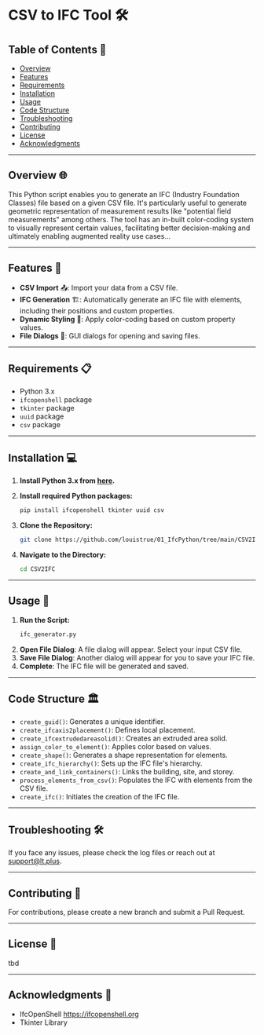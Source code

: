 # CSV to IFC Tool 🛠️

## Table of Contents 📑
- [Overview](#overview-)
- [Features](#features-)
- [Requirements](#requirements-)
- [Installation](#installation-)
- [Usage](#usage-)
- [Code Structure](#code-structure-)
- [Troubleshooting](#troubleshooting-)
- [Contributing](#contributing-)
- [License](#license-)
- [Acknowledgments](#acknowledgments-)

---

## Overview 🌐

This Python script enables you to generate an IFC (Industry Foundation Classes) file based on a given CSV file. It's particularly useful to generate geometric representation of measurement results like "potential field measurements" among others. The tool has an in-built color-coding system to visually represent certain values, facilitating better decision-making and ultimately enabling augmented reality use cases...

---

## Features 🌟

- **CSV Import** 📤: Import your data from a CSV file.
- **IFC Generation** 🏗️: Automatically generate an IFC file with elements, including their positions and custom properties.
- **Dynamic Styling** 🎨: Apply color-coding based on custom property values.
- **File Dialogs** 📂: GUI dialogs for opening and saving files.

---

## Requirements 📋

- Python 3.x
- `ifcopenshell` package
- `tkinter` package
- `uuid` package
- `csv` package

---

## Installation 💻

1. **Install Python 3.x from [here](https://www.python.org/downloads/).**

2. **Install required Python packages:**
    ```sh
    pip install ifcopenshell tkinter uuid csv
    ```

3. **Clone the Repository:**
    ```sh
    git clone https://github.com/louistrue/01_IfcPython/tree/main/CSV2IFC
    ```

4. **Navigate to the Directory:**
    ```sh
    cd CSV2IFC
    ```

---

## Usage 🚀

1. **Run the Script:**
    ```sh
    ifc_generator.py
    ```
2. **Open File Dialog**: A file dialog will appear. Select your input CSV file.
3. **Save File Dialog**: Another dialog will appear for you to save your IFC file.
4. **Complete**: The IFC file will be generated and saved.

---

## Code Structure 🏛️

- `create_guid()`: Generates a unique identifier.
- `create_ifcaxis2placement()`: Defines local placement.
- `create_ifcextrudedareasolid()`: Creates an extruded area solid.
- `assign_color_to_element()`: Applies color based on values.
- `create_shape()`: Generates a shape representation for elements.
- `create_ifc_hierarchy()`: Sets up the IFC file's hierarchy.
- `create_and_link_containers()`: Links the building, site, and storey.
- `process_elements_from_csv()`: Populates the IFC with elements from the CSV file.
- `create_ifc()`: Initiates the creation of the IFC file.

---

## Troubleshooting 🛠️

If you face any issues, please check the log files or reach out at [support@lt.plus](mailto:support@lt.plus).

---

## Contributing 🤝

For contributions, please create a new branch and submit a Pull Request.

---

## License 📜

tbd 

---

## Acknowledgments 👏

- IfcOpenShell https://ifcopenshell.org
- Tkinter Library
